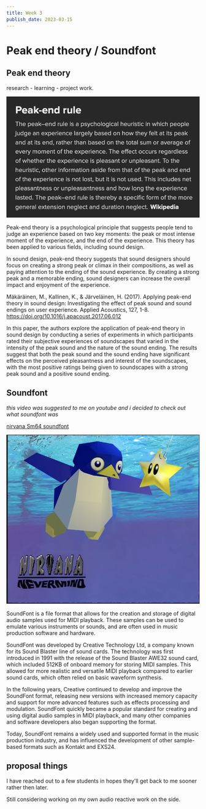 ```yaml
---
title: Week 3
publish_date: 2023-03-15
---
```



# Peak end theory / Soundfont #


## Peak end theory ##

research - learning - project work.



![Photo N/A](./img/PeakEnd.png)

Peak-end theory is a psychological principle that suggests people tend to judge an experience based on two key moments: the peak or most intense moment of the experience, and the end of the experience. This theory has been applied to various fields, including sound design.

In sound design, peak-end theory suggests that sound designers should focus on creating a strong peak or climax in their compositions, as well as paying attention to the ending of the sound experience. By creating a strong peak and a memorable ending, sound designers can increase the overall impact and enjoyment of the experience.


Mäkäräinen, M., Kallinen, K., & Järveläinen, H. (2017). Applying peak-end theory in sound design: Investigating the effect of peak sound and sound endings on user experience. Applied Acoustics, 127, 1-8. https://doi.org/10.1016/j.apacoust.2017.06.012


In this paper, the authors explore the application of peak-end theory in sound design by conducting a series of experiments in which participants rated their subjective experiences of soundscapes that varied in the intensity of the peak sound and the nature of the sound ending. The results suggest that both the peak sound and the sound ending have significant effects on the perceived pleasantness and interest of the soundscapes, with the most positive ratings being given to soundscapes with a strong peak sound and a positive sound ending.




## Soundfont ##

*this video was suggested to me on youtube and i decided to check out what soundfont was*


[nirvana Sm64 soundfont](https://www.youtube.com/watch?v=EtapU5nI6G4)

![Photo N/A](./img/Sm64.png)

SoundFont is a file format that allows for the creation and storage of digital audio samples used for MIDI playback. These samples can be used to emulate various instruments or sounds, and are often used in music production software and hardware.


SoundFont was developed by Creative Technology Ltd, a company known for its Sound Blaster line of sound cards. The technology was first introduced in 1991 with the release of the Sound Blaster AWE32 sound card, which included 512KB of onboard memory for storing MIDI samples. This allowed for more realistic and versatile MIDI playback compared to earlier sound cards, which often relied on basic waveform synthesis.

In the following years, Creative continued to develop and improve the SoundFont format, releasing new versions with increased memory capacity and support for more advanced features such as effects processing and modulation. SoundFont quickly became a popular standard for creating and using digital audio samples in MIDI playback, and many other companies and software developers also began supporting the format.

Today, SoundFont remains a widely used and supported format in the music production industry, and has influenced the development of other sample-based formats such as Kontakt and EXS24.







## proposal things ##

I have reached out to a few students in hopes they'll get back to me sooner rather then later.

Still considering working on my own audio reactive work on the side.